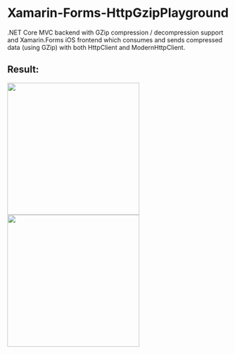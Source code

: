 # Xamarin-Forms-HttpGzipPlayground
.NET Core MVC backend with GZip compression / decompression support and Xamarin.Forms iOS frontend which consumes and sends compressed data (using GZip) with both HttpClient and ModernHttpClient.

## Result:

<img src="https://github.com/yuv4ik/Xamarin-Forms-HttpGzipPlayground/blob/master/screenshots/GET.png" width="300">    <img src="https://github.com/yuv4ik/Xamarin-Forms-HttpGzipPlayground/blob/master/screenshots/POST.png" width="300">
